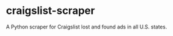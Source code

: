 craigslist-scraper
==================

A Python scraper for Craigslist lost and found ads in all U.S. states.
